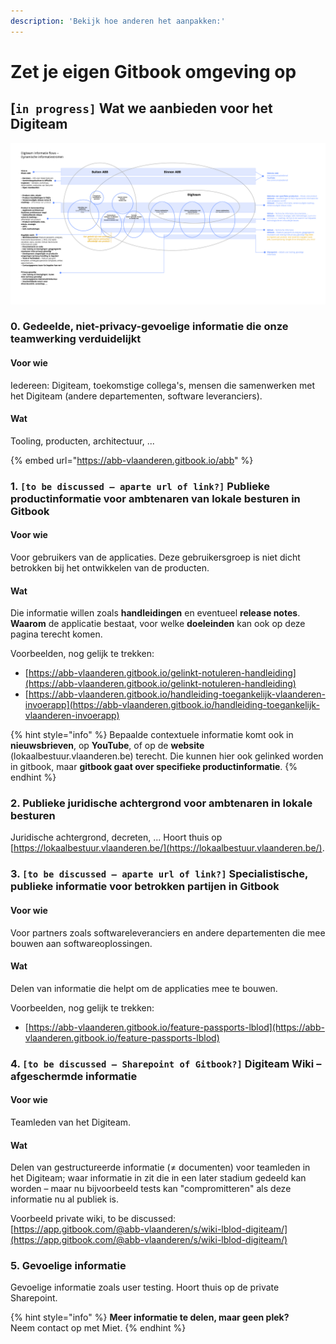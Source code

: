 ```yaml
---
description: 'Bekijk hoe anderen het aanpakken:'
---
```


# Zet je eigen Gitbook omgeving op

## \[`in progress]` Wat we aanbieden voor het Digiteam 

![Informatiestromen](../.gitbook/assets/knowledge-base-informatiestromen.png)

### 0. Gedeelde, niet-privacy-gevoelige informatie die onze teamwerking verduidelijkt

#### Voor wie

Iedereen: Digiteam, toekomstige collega's, mensen die samenwerken met het Digiteam \(andere departementen, software leveranciers\).

#### Wat

Tooling, producten, architectuur, ...

{% embed url="https://abb-vlaanderen.gitbook.io/abb" %}

#### 

### 1. `[to be discussed – aparte url of link?]` Publieke productinformatie voor ambtenaren van lokale besturen in Gitbook

#### Voor wie

Voor gebruikers van de applicaties. Deze gebruikersgroep is niet dicht betrokken bij het ontwikkelen van de producten.

#### Wat

Die informatie willen zoals **handleidingen** en eventueel **release notes**. **Waarom** de applicatie bestaat, voor welke **doeleinden** kan ook op deze pagina terecht komen.  
  
Voorbeelden, nog gelijk te trekken:  
- [https://abb-vlaanderen.gitbook.io/gelinkt-notuleren-handleiding](https://abb-vlaanderen.gitbook.io/gelinkt-notuleren-handleiding)  
- [https://abb-vlaanderen.gitbook.io/handleiding-toegankelijk-vlaanderen-invoerapp](https://abb-vlaanderen.gitbook.io/handleiding-toegankelijk-vlaanderen-invoerapp)

{% hint style="info" %}
Bepaalde contextuele informatie komt ook in **nieuwsbrieven**, op **YouTube**, of op de **website** \(lokaalbestuur.vlaanderen.be\) terecht. Die kunnen hier ook gelinked worden in gitbook, maar **gitbook gaat over specifieke productinformatie**.
{% endhint %}

### 2. Publieke juridische achtergrond voor ambtenaren in lokale besturen

Juridische achtergrond, decreten, ... Hoort thuis op [https://lokaalbestuur.vlaanderen.be/](https://lokaalbestuur.vlaanderen.be/).

### 3. `[to be discussed – aparte url of link?]` Specialistische, publieke informatie voor betrokken partijen in Gitbook

#### Voor wie

Voor partners zoals softwareleveranciers en andere departementen die mee bouwen aan softwareoplossingen.

#### Wat

Delen van informatie die helpt om de applicaties mee te bouwen.  
  
Voorbeelden, nog gelijk te trekken:  
- [https://abb-vlaanderen.gitbook.io/feature-passports-lblod](https://abb-vlaanderen.gitbook.io/feature-passports-lblod)

### 4. `[to be discussed – Sharepoint of Gitbook?]` Digiteam Wiki – afgeschermde informatie

#### Voor wie

Teamleden van het Digiteam.

#### Wat

Delen van gestructureerde informatie \(≠ documenten\) voor teamleden in het Digiteam; waar informatie in zit die in een later stadium gedeeld kan worden – maar nu bijvoorbeeld tests kan "compromitteren" als deze informatie nu al publiek is.

Voorbeeld private wiki, to be discussed:  
[https://app.gitbook.com/@abb-vlaanderen/s/wiki-lblod-digiteam/](https://app.gitbook.com/@abb-vlaanderen/s/wiki-lblod-digiteam/)

### 5. Gevoelige informatie

Gevoelige informatie zoals user testing. Hoort thuis op de private Sharepoint.

{% hint style="info" %}
**Meer informatie te delen, maar geen plek?**  
Neem contact op met Miet.
{% endhint %}

## 

